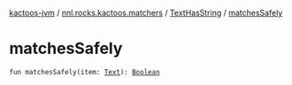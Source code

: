 [kactoos-jvm](../../index.md) / [nnl.rocks.kactoos.matchers](../index.md) / [TextHasString](index.md) / [matchesSafely](./matches-safely.md)

# matchesSafely

`fun matchesSafely(item: `[`Text`](../../nnl.rocks.kactoos/-text/index.md)`): `[`Boolean`](https://kotlinlang.org/api/latest/jvm/stdlib/kotlin/-boolean/index.html)